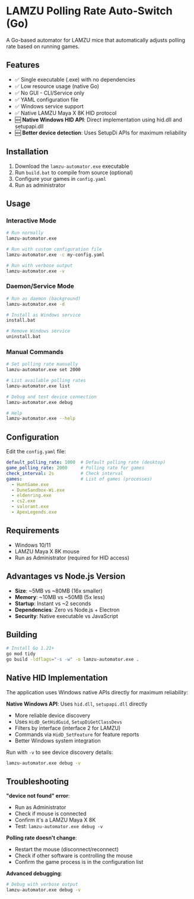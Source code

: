 # LAMZU Polling Rate Auto-Switch (Go)

A Go-based automator for LAMZU mice that automatically adjusts polling rate based on running games.

## Features

- ✅ Single executable (.exe) with no dependencies
- ✅ Low resource usage (native Go)
- ✅ No GUI - CLI/Service only
- ✅ YAML configuration file
- ✅ Windows service support
- ✅ Native LAMZU Maya X 8K HID protocol
- 🆕 **Native Windows HID API**: Direct implementation using hid.dll and setupapi.dll
- 🆕 **Better device detection**: Uses SetupDi APIs for maximum reliability

## Installation

1. Download the `lamzu-automator.exe` executable
2. Run `build.bat` to compile from source (optional)
3. Configure your games in `config.yaml`
4. Run as administrator

## Usage

### Interactive Mode
```bash
# Run normally
lamzu-automator.exe

# Run with custom configuration file
lamzu-automator.exe -c my-config.yaml

# Run with verbose output
lamzu-automator.exe -v
```

### Daemon/Service Mode
```bash
# Run as daemon (background)
lamzu-automator.exe -d

# Install as Windows service
install.bat

# Remove Windows service
uninstall.bat
```

### Manual Commands
```bash
# Set polling rate manually
lamzu-automator.exe set 2000

# List available polling rates
lamzu-automator.exe list

# Debug and test device connection
lamzu-automator.exe debug

# Help
lamzu-automator.exe --help
```

## Configuration

Edit the `config.yaml` file:

```yaml
default_polling_rate: 1000  # Default polling rate (desktop)
game_polling_rate: 2000     # Polling rate for games
check_interval: 2s          # Check interval
games:                      # List of games (processes)
  - HuntGame.exe
  - DuneSandbox-Wi.exe
  - eldenring.exe
  - cs2.exe
  - valorant.exe
  - ApexLegends.exe
```

## Requirements

- Windows 10/11
- LAMZU Maya X 8K mouse
- Run as Administrator (required for HID access)

## Advantages vs Node.js Version

- **Size**: ~5MB vs ~80MB (16x smaller)
- **Memory**: ~10MB vs ~50MB (5x less)
- **Startup**: Instant vs ~2 seconds
- **Dependencies**: Zero vs Node.js + Electron
- **Security**: Native executable vs JavaScript

## Building

```bash
# Install Go 1.21+
go mod tidy
go build -ldflags="-s -w" -o lamzu-automator.exe .
```

## Native HID Implementation

The application uses Windows native APIs directly for maximum reliability:

**Native Windows API**: Uses `hid.dll`, `setupapi.dll` directly
- More reliable device discovery
- Uses `HidD_GetHidGuid`, `SetupDiGetClassDevs`
- Filters by interface (interface 2 for LAMZU)
- Commands via `HidD_SetFeature` for feature reports
- Better Windows system integration

Run with `-v` to see device discovery details:
```bash
lamzu-automator.exe debug -v
```

## Troubleshooting

**"device not found" error**:
- Run as Administrator
- Check if mouse is connected
- Confirm it's a LAMZU Maya X 8K
- Test: `lamzu-automator.exe debug -v`

**Polling rate doesn't change**:
- Restart the mouse (disconnect/reconnect)
- Check if other software is controlling the mouse
- Confirm the game process is in the configuration list

**Advanced debugging**:
```bash
# Debug with verbose output
lamzu-automator.exe debug -v
```